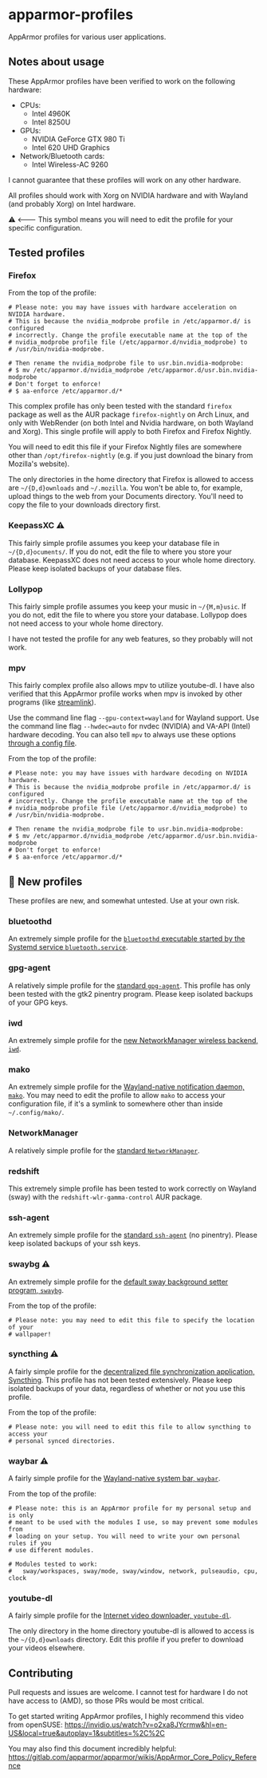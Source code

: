 # apparmor-profiles

AppArmor profiles for various user applications.

## Notes about usage
These AppArmor profiles have been verified to work on the following hardware:

- CPUs:
    - Intel 4960K
    - Intel 8250U
- GPUs:
    - NVIDIA GeForce GTX 980 Ti
    - Intel 620 UHD Graphics
- Network/Bluetooth cards:
	- Intel Wireless-AC 9260

I cannot guarantee that these profiles will work on any other hardware.

All profiles should work with Xorg on NVIDIA hardware and with Wayland (and probably Xorg) on Intel hardware.

⚠️ <--- This symbol means you will need to edit the profile for your specific configuration.

## Tested profiles
### Firefox
From the top of the profile:

```
# Please note: you may have issues with hardware acceleration on NVIDIA hardware. 
# This is because the nvidia_modprobe profile in /etc/apparmor.d/ is configured 
# incorrectly. Change the profile executable name at the top of the 
# nvidia_modprobe profile file (/etc/apparmor.d/nvidia_modprobe) to 
# /usr/bin/nvidia-modprobe.

# Then rename the nvidia_modprobe file to usr.bin.nvidia-modprobe:
# $ mv /etc/apparmor.d/nvidia_modprobe /etc/apparmor.d/usr.bin.nvidia-modprobe
# Don't forget to enforce!
# $ aa-enforce /etc/apparmor.d/*
```

This complex profile has only been tested with the standard `firefox` package as well as the AUR package `firefox-nightly` on Arch Linux, and only with WebRender (on both Intel and Nvidia hardware, on both Wayland and Xorg). This single profile will apply to both Firefox and Firefox Nightly.

You will need to edit this file if your Firefox Nightly files are somewhere other than `/opt/firefox-nightly` (e.g. if you just download the binary from Mozilla's website).

The only directories in the home directory that Firefox is allowed to access are `~/{D,d}ownloads` and `~/.mozilla`. You won't be able to, for example, upload things to the web from your Documents directory. You'll need to copy the file to your downloads directory first.

### KeepassXC ⚠️
This fairly simple profile assumes you keep your database file in `~/{D,d}ocuments/`. If you do not, edit the file to where you store your database. KeepassXC does not need access to your whole home directory. Please keep isolated backups of your database files.

### Lollypop
This fairly simple profile assumes you keep your music in `~/{M,m}usic`. If you do not, edit the file to where you store your database. Lollypop does not need access to your whole home directory.

I have not tested the profile for any web features, so they probably will not work.

### mpv
This fairly complex profile also allows mpv to utilize youtube-dl. I have also verified that this AppArmor profile works when mpv is invoked by other programs (like [streamlink](https://streamlink.github.io/)).

Use the command line flag `--gpu-context=wayland` for Wayland support. Use the command line flag `--hwdec=auto` for nvdec (NVIDIA) and VA-API (Intel) hardware decoding. You can also tell `mpv` to always use these options [through a config file](https://mpv.io/manual/master/).

From the top of the profile:
```
# Please note: you may have issues with hardware decoding on NVIDIA hardware. 
# This is because the nvidia_modprobe profile in /etc/apparmor.d/ is configured 
# incorrectly. Change the profile executable name at the top of the 
# nvidia_modprobe profile file (/etc/apparmor.d/nvidia_modprobe) to 
# /usr/bin/nvidia-modprobe.

# Then rename the nvidia_modprobe file to usr.bin.nvidia-modprobe:
# $ mv /etc/apparmor.d/nvidia_modprobe /etc/apparmor.d/usr.bin.nvidia-modprobe
# Don't forget to enforce!
# $ aa-enforce /etc/apparmor.d/*
```

## 🛑 New profiles
These profiles are new, and somewhat untested. Use at your own risk.

### bluetoothd
An extremely simple profile for the [`bluetoothd` executable started by the Systemd service `bluetooth.service`](https://wiki.archlinux.org/index.php/Bluetooth).

### gpg-agent
A relatively simple profile for the [standard `gpg-agent`](https://wiki.archlinux.org/index.php/GPG#gpg-agent). This profile has only been tested with the gtk2 pinentry program. Please keep isolated backups of your GPG keys.

### iwd
An extremely simple profile for the [new NetworkManager wireless backend, `iwd`](https://wiki.archlinux.org/index.php/Iwd).

### mako
An extremely simple profile for the [Wayland-native notification daemon, `mako`](https://github.com/emersion/mako). You may need to edit the profile to allow `mako` to access your configuration file, if it's a symlink to somewhere other than inside `~/.config/mako/`.

### NetworkManager
A relatively simple profile for the [standard `NetworkManager`](https://wiki.archlinux.org/index.php/Networkmanager).

### redshift
This extremely simple profile has been tested to work correctly on Wayland (sway) with the `redshift-wlr-gamma-control` AUR package. 

### ssh-agent
An extremely simple profile for the [standard `ssh-agent`](https://wiki.archlinux.org/index.php/SSH_agent#ssh-agent) (no pinentry). Please keep isolated backups of your ssh keys.

### swaybg ⚠️
An extremely simple profile for the [default sway background setter program, `swaybg`](https://github.com/swaywm/swaybg).

From the top of the profile: 
```
# Please note: you may need to edit this file to specify the location of your
# wallpaper!
```

### syncthing ⚠️
A fairly simple profile for the [decentralized file synchronization application, Syncthing](https://syncthing.net). This profile has not been tested extensively. Please keep isolated backups of your data, regardless of whether or not you use this profile.

From the top of the profile:
```
# Please note: you will need to edit this file to allow syncthing to access your
# personal synced directories.
```

### waybar ⚠️
A fairly simple profile for the [Wayland-native system bar, `waybar`](https://github.com/Alexays/Waybar).

From the top of the profile:
```
# Please note: this is an AppArmor profile for my personal setup and is only 
# meant to be used with the modules I use, so may prevent some modules from 
# loading on your setup. You will need to write your own personal rules if you 
# use different modules.

# Modules tested to work:
#   sway/workspaces, sway/mode, sway/window, network, pulseaudio, cpu, clock
```

### youtube-dl
A fairly simple profile for the [Internet video downloader, `youtube-dl`](https://github.com/ytdl-org/youtube-dl/).

The only directory in the home directory youtube-dl is allowed to access is the `~/{D,d}ownloads` directory. Edit this profile if you prefer to download your videos elsewhere.

## Contributing
Pull requests and issues are welcome. I cannot test for hardware I do not have access to (AMD), so those PRs would be most critical.

To get started writing AppArmor profiles, I highly recommend this video from openSUSE: https://invidio.us/watch?v=o2xa8JYcrmw&hl=en-US&local=true&autoplay=1&subtitles=%2C%2C

You may also find this document incredibly helpful: https://gitlab.com/apparmor/apparmor/wikis/AppArmor_Core_Policy_Reference

